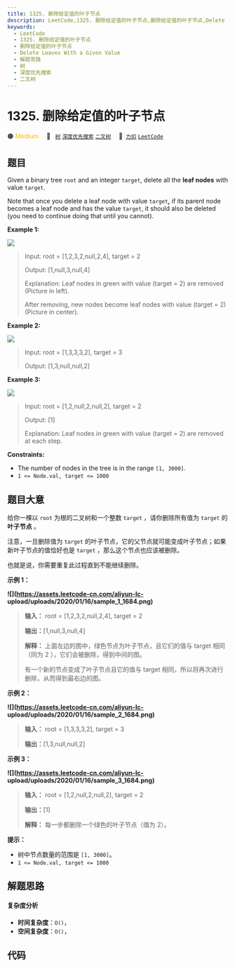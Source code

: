 ```yaml
---
title: 1325. 删除给定值的叶子节点
description: LeetCode,1325. 删除给定值的叶子节点,删除给定值的叶子节点,Delete Leaves With a Given Value,解题思路,树,深度优先搜索,二叉树
keywords:
  - LeetCode
  - 1325. 删除给定值的叶子节点
  - 删除给定值的叶子节点
  - Delete Leaves With a Given Value
  - 解题思路
  - 树
  - 深度优先搜索
  - 二叉树
---
```


# 1325. 删除给定值的叶子节点

🟠 <font color=#ffb800>Medium</font>&emsp; 🔖&ensp; [`树`](/tag/tree.md) [`深度优先搜索`](/tag/depth-first-search.md) [`二叉树`](/tag/binary-tree.md)&emsp; 🔗&ensp;[`力扣`](https://leetcode.cn/problems/delete-leaves-with-a-given-value) [`LeetCode`](https://leetcode.com/problems/delete-leaves-with-a-given-value)

## 题目

Given a binary tree `root` and an integer `target`, delete all the **leaf
nodes** with value `target`.

Note that once you delete a leaf node with value `target`**,** if its parent
node becomes a leaf node and has the value `target`, it should also be deleted
(you need to continue doing that until you cannot).



**Example 1:**

**![](https://assets.leetcode.com/uploads/2020/01/09/sample_1_1684.png)**

> Input: root = [1,2,3,2,null,2,4], target = 2
> 
> Output: [1,null,3,null,4]
> 
> Explanation: Leaf nodes in green with value (target = 2) are removed (Picture in left). 
> 
> After removing, new nodes become leaf nodes with value (target = 2) (Picture in center).

**Example 2:**

**![](https://assets.leetcode.com/uploads/2020/01/09/sample_2_1684.png)**

> Input: root = [1,3,3,3,2], target = 3
> 
> Output: [1,3,null,null,2]

**Example 3:**

**![](https://assets.leetcode.com/uploads/2020/01/15/sample_3_1684.png)**

> Input: root = [1,2,null,2,null,2], target = 2
> 
> Output: [1]
> 
> Explanation: Leaf nodes in green with value (target = 2) are removed at each step.

**Constraints:**

  * The number of nodes in the tree is in the range `[1, 3000]`.
  * `1 <= Node.val, target <= 1000`


## 题目大意

给你一棵以 `root` 为根的二叉树和一个整数 `target` ，请你删除所有值为 `target` 的 **叶子节点** 。

注意，一旦删除值为 `target` 的叶子节点，它的父节点就可能变成叶子节点；如果新叶子节点的值恰好也是 `target` ，那么这个节点也应该被删除。

也就是说，你需要重复此过程直到不能继续删除。



**示例 1：**

**![](https://assets.leetcode-cn.com/aliyun-lc-
upload/uploads/2020/01/16/sample_1_1684.png)**

> 
> 
> 
> 
> 
> **输入：** root = [1,2,3,2,null,2,4], target = 2
> 
> **输出：**[1,null,3,null,4]
> 
> **解释：** 上面左边的图中，绿色节点为叶子节点，且它们的值与 target 相同（同为 2 ），它们会被删除，得到中间的图。
> 
> 有一个新的节点变成了叶子节点且它的值与 target 相同，所以将再次进行删除，从而得到最右边的图。
> 
> 

**示例 2：**

**![](https://assets.leetcode-cn.com/aliyun-lc-
upload/uploads/2020/01/16/sample_2_1684.png)**

> 
> 
> 
> 
> 
> **输入：** root = [1,3,3,3,2], target = 3
> 
> **输出：**[1,3,null,null,2]
> 
> 

**示例 3：**

**![](https://assets.leetcode-cn.com/aliyun-lc-
upload/uploads/2020/01/16/sample_3_1684.png)**

> 
> 
> 
> 
> 
> **输入：** root = [1,2,null,2,null,2], target = 2
> 
> **输出：**[1]
> 
> **解释：** 每一步都删除一个绿色的叶子节点（值为 2）。



**提示：**

  * 树中节点数量的范围是 `[1, 3000]`。
  * `1 <= Node.val, target <= 1000`


## 解题思路

#### 复杂度分析

- **时间复杂度**：`O()`，
- **空间复杂度**：`O()`，

## 代码

```javascript

```